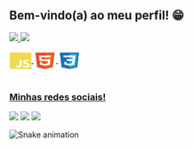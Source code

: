 ## Bem-vindo(a) ao meu perfil! 😁

 <div>
   <a href="https://github.com/antoniosenna">
   <img height="180em" src="https://github-readme-stats-c9on.vercel.app/api?username=antoniosenna&show_icons=true&theme=tokyonight&include_all_commits=true&count_private=true"/>
   <img height="180em" src="https://github-readme-stats-c9on.vercel.app/api/top-langs/?username=antoniosenna&layout=compact&langs_count=6&theme=tokyonight"/>

</div>
<div style="display: inline_block"><br>
  <img align="center" alt="Js" height="30" width="40" src="https://raw.githubusercontent.com/devicons/devicon/master/icons/javascript/javascript-plain.svg">
  <img align="center" alt="HTML" height="30" width="40" src="https://raw.githubusercontent.com/devicons/devicon/master/icons/html5/html5-original.svg">
  <img align="center" alt="CSS" height="30" width="40" src="https://raw.githubusercontent.com/devicons/devicon/master/icons/css3/css3-original.svg">
</div>
 
 <br>
 
  ### Minhas redes sociais! 
 
<div> 
  
  <a href="https://www.instagram.com/antoniosenna_/" target="_blank"><img src="https://img.shields.io/badge/-Instagram-%23E4405F?style=for-the-badge&logo=instagram&logoColor=white" target="_blank"></a>
  <a href="https://www.linkedin.com/in/antonio-sena-7a096b269/" target="_blank"><img src="https://img.shields.io/badge/-LinkedIn-%230077B5?style=for-the-badge&logo=linkedin&logoColor=white" target="_blank"></a> 
 <a href="https://twitter.com/antoniosenna_/" target="blank"><img src="https://img.shields.io/badge/-Twitter-1ca0f1?style=for-the-badge&logo=twitter&logoColor=white" target="_blank"></a>
 
  ![Snake animation](https://github.com/antoniosenna/antoniosenna/blob/output/github-contribution-grid-snake.svg)

 </div>


 












